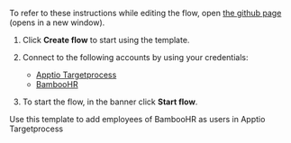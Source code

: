 To refer to these instructions while editing the flow, open [the github page](https://github.com/ot4i/app-connect-templates/blob/master/resources/markdown/Add%20employees%20of%20BambooHR%20as%20users%20in%20Apptio%20Targetprocess_instructions.md) (opens in a new window).

1. Click **Create flow** to start using the template.
2. Connect to the following accounts by using your credentials:
   - [Apptio Targetprocess](https://www.ibm.com/docs/en/app-connect/containers_cd?topic=apps-apptio-targetprocess)
   - [BambooHR](https://www.ibm.com/docs/en/app-connect/containers_cd?topic=apps-bamboohr)
   
3. To start the flow, in the banner click **Start flow**.

Use this template to add employees of BambooHR as users in Apptio Targetprocess